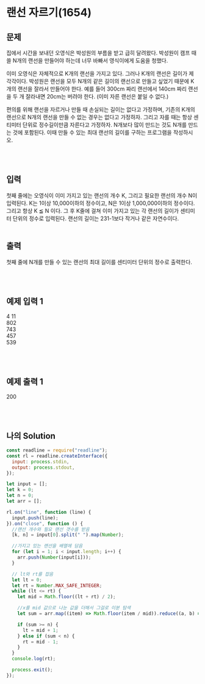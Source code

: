 # 랜선 자르기(1654)

## 문제
집에서 시간을 보내던 오영식은 박성원의 부름을 받고 급히 달려왔다. 박성원이 캠프 때 쓸 N개의 랜선을 만들어야 하는데 너무 바빠서 영식이에게 도움을 청했다.

이미 오영식은 자체적으로 K개의 랜선을 가지고 있다. 그러나 K개의 랜선은 길이가 제각각이다. 박성원은 랜선을 모두 N개의 같은 길이의 랜선으로 만들고 싶었기 때문에 K개의 랜선을 잘라서 만들어야 한다. 예를 들어 300cm 짜리 랜선에서 140cm 짜리 랜선을 두 개 잘라내면 20cm는 버려야 한다. (이미 자른 랜선은 붙일 수 없다.)

편의를 위해 랜선을 자르거나 만들 때 손실되는 길이는 없다고 가정하며, 기존의 K개의 랜선으로 N개의 랜선을 만들 수 없는 경우는 없다고 가정하자. 그리고 자를 때는 항상 센티미터 단위로 정수길이만큼 자른다고 가정하자. N개보다 많이 만드는 것도 N개를 만드는 것에 포함된다. 이때 만들 수 있는 최대 랜선의 길이를 구하는 프로그램을 작성하시오.

<br/>
<br/>

## 입력
첫째 줄에는 오영식이 이미 가지고 있는 랜선의 개수 K, 그리고 필요한 랜선의 개수 N이 입력된다. K는 1이상 10,000이하의 정수이고, N은 1이상 1,000,000이하의 정수이다.<br/> 그리고 항상 K ≦ N 이다. 그 후 K줄에 걸쳐 이미 가지고 있는 각 랜선의 길이가 센티미터 단위의 정수로 입력된다. 랜선의 길이는 231-1보다 작거나 같은 자연수이다.
<br/>
<br/>

## 출력
첫째 줄에 N개를 만들 수 있는 랜선의 최대 길이를 센티미터 단위의 정수로 출력한다.

<br/>
<br/>

## 예제 입력 1
4 11<br/>
802<br/>
743<br/>
457<br/>
539

<br/>
<br/>

## 예제 출력 1
200

<br/>
<br/>

## 나의 Solution

```javascript
const readline = require("readline");
const rl = readline.createInterface({
  input: process.stdin,
  output: process.stdout,
});

let input = [];
let k = 0;
let n = 0;
let arr = [];

rl.on("line", function (line) {
  input.push(line);
}).on("close", function () {
  //랜선 개수와 필요 랜선 갯수를 받음
  [k, n] = input[0].split(" ").map(Number);

  //가지고 있는 랜선을 배열에 담음
  for (let i = 1; i < input.length; i++) {
    arr.push(Number(input[i]));
  }

  // lt와 rt를 잡음
  let lt = 0;
  let rt = Number.MAX_SAFE_INTEGER;
  while (lt <= rt) {
    let mid = Math.floor((lt + rt) / 2);

    //x를 mid 값으로 나눈 값을 더해서 그걸로 이분 탐색 
    let sum = arr.map((item) => Math.floor(item / mid)).reduce((a, b) => a + b, 0);

    if (sum >= n) {
      lt = mid + 1;
    } else if (sum < n) {
      rt = mid - 1;
    }
  }
  console.log(rt);

  process.exit();
});
```
